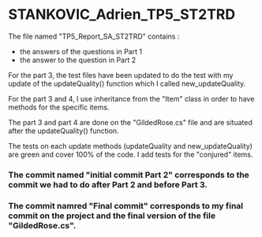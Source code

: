 # STANKOVIC_Adrien_TP5_ST2TRD

The file named "TP5_Report_SA_ST2TRD" contains :
- the answers of the questions in Part 1
- the answer to the question in Part 2

For the part 3, the test files have been updated to do the test with my update of the updateQuality() function which I called new_updateQuality.

For the part 3 and 4, I use inheritance from the "Item" class in order to have methods for the specific items.

The part 3 and part 4 are done on the "GildedRose.cs" file and are situated after the updateQuality() function.

The tests on each update methods (updateQuality and new_updateQuality) are green and cover 100% of the code. I add tests for the "conjured" items.


### The commit named "initial commit Part 2" corresponds to the commit we had to do after Part 2 and before Part 3.
### The commit namred "Final commit" corresponds to my final commit on the project and the final version of the file "GildedRose.cs".
